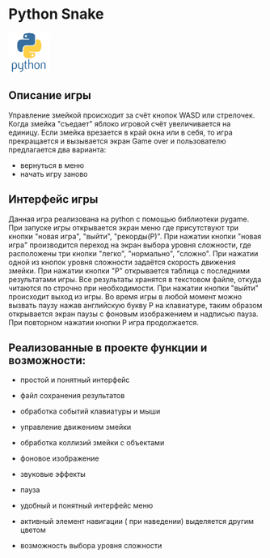 # Python Snake 
<img src="https://github.com/devicons/devicon/blob/master/icons/python/python-original-wordmark.svg" title="python" alt="python" width="80" height="80"/>&nbsp;
## Описание игры 

Управление змейкой происходит за счёт кнопок WASD или стрелочек. Когда змейка "съедает" яблоко игровой счёт увеличивается на единицу. Если змейка врезается в край окна или в себя, то игра прекращается и вызывается экран Game over  и пользователю предлагается два варианта:
- вернуться в меню
- начать игру заново

## Интерфейс игры

Данная игра реализована на python с помощью библиотеки pygame. При запуске игры открывается экран меню где присутствуют три кнопки "новая игра", "выйти", "рекорды(Р)".
При нажатии кнопки "новая игра" производится переход на экран выбора уровня сложности, где расположены три кнопки "легко", "нормально", "сложно". При нажатии одной из кнопок уровня сложности задаётся скорость движения змейки.
При нажатии кнопки "P" открывается таблица с последними результатами игры. Все результаты хранятся в текстовом файле, откуда читаются по строчно при необходимости.
При нажатии кнопки "выйти" происходит выход из игры.
Во время игры в любой момент можно вызвать паузу нажав английскую букву P на клавиатуре, таким образом открывается экран паузы с фоновым изображением и надписью пауза. При повторном нажатии кнопки P игра продолжается.

## Реализованные в проекте функции и возможности:

*  простой и понятный интерфейс
*  файл сохранения результатов
*  обработка событий клавиатуры и мыши

*  управление движением змейки
*  обработка коллизий  змейки с объектами
*  фоновое изображение
*  звуковые эффекты
*  пауза
*  удобный и понятный интерфейс меню
*  активный элемент навигации ( при наведении) выделяется другим цветом
*  возможность выбора уровня сложности
